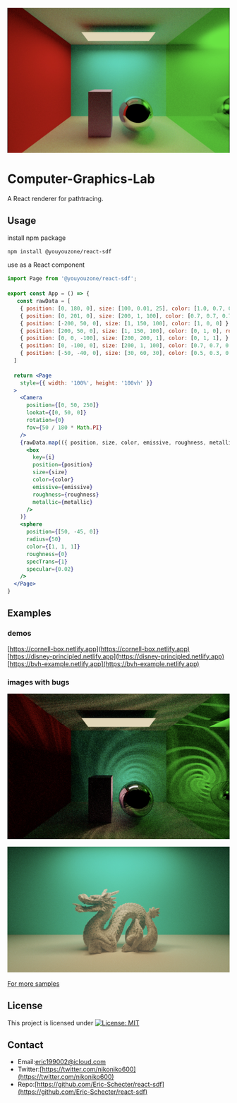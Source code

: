 <p align="center">
  <img src="./screenshot/profile.jpg" alt=''>
</p>

# Computer-Graphics-Lab
A React renderer for pathtracing.  

## Usage

install npm package

```bash
npm install @youyouzone/react-sdf
```

use as a React component

```jsx
import Page from '@youyouzone/react-sdf';

export const App = () => {
   const rawData = [
    { position: [0, 180, 0], size: [100, 0.01, 25], color: [1.0, 0.7, 0.38], emissive: [10, 10, 10] },
    { position: [0, 201, 0], size: [200, 1, 100], color: [0.7, 0.7, 0.7], },
    { position: [-200, 50, 0], size: [1, 150, 100], color: [1, 0, 0] },
    { position: [200, 50, 0], size: [1, 150, 100], color: [0, 1, 0], roughness: 0.1, metallic: 1 },
    { position: [0, 0, -100], size: [200, 200, 1], color: [0, 1, 1], },
    { position: [0, -100, 0], size: [200, 1, 100], color: [0.7, 0.7, 0.7] },
    { position: [-50, -40, 0], size: [30, 60, 30], color: [0.5, 0.3, 0.6] },
  ]

  return <Page
    style={{ width: '100%', height: '100vh' }}
  >
    <Camera
      position={[0, 50, 250]}
      lookat={[0, 50, 0]}
      rotation={0}
      fov={50 / 180 * Math.PI}
    />
    {rawData.map(({ position, size, color, emissive, roughness, metallic }, i) =>
      <box
        key={i}
        position={position}
        size={size}
        color={color}
        emissive={emissive}
        roughness={roughness}
        metallic={metallic}
      />
    )}
    <sphere
      position={[50, -45, 0]}
      radius={50}
      color={[1, 1, 1]}
      roughness={0}
      specTrans={1}
      specular={0.02}
    />
  </Page>
}
```

## Examples
### demos
[https://cornell-box.netlify.app](https://cornell-box.netlify.app)  
[https://disney-principled.netlify.app](https://disney-principled.netlify.app)  
[https://bvh-example.netlify.app](https://bvh-example.netlify.app)  

### images with bugs
<p align="center">
  <img src="./errorsamples/cornell-box-1.jpg" alt=''>
</p>
<p align="center">
  <img src="./errorsamples/bvh-1.jpg" alt=''>
</p>

[For more samples](https://github.com/Eric-Schecter/computer-graphics-lab/tree/master/errorsamples)  

## License
This project is licensed under [![License: MIT](https://img.shields.io/badge/License-MIT-yellow.svg)](https://opensource.org/licenses/MIT)

## Contact
* Email:[eric199002@icloud.com](eric199002@icloud.com)
* Twitter:[https://twitter.com/nikoniko600](https://twitter.com/nikoniko600)
* Repo:[https://github.com/Eric-Schecter/react-sdf](https://github.com/Eric-Schecter/react-sdf)